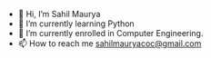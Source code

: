 - 👋 Hi, I’m Sahil Maurya
- 🌱 I’m currently learning Python 
- 💞️ I’m currently enrolled in Computer Engineering.
- 📫 How to reach me sahilmauryacoc@gmail.com

<!---
SahilMaurya28/SahilMaurya28 is a ✨ special ✨ repository because its `README.md` (this file) appears on your GitHub profile.
You can click the Preview link to take a look at your changes.
--->
